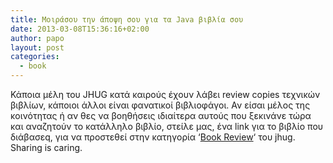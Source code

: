 ```yaml
---
title: Μοιράσου την άποψη σου για τα Java βιβλία σου
date: 2013-03-08T15:36:16+02:00
author: papo
layout: post
categories:
  - book
---
```

Κάποια μέλη του JHUG κατά καιρούς έχουν λάβει review copies τεχνικών βιβλίων, κάποιοι άλλοι είναι φανατικοί βιβλιοφάγοι. Αν είσαι μέλος της κοινότητας ή αν θες να βοηθήσεις ιδιαίτερα αυτούς που ξεκινάνε τώρα και αναζητούν το κατάλληλο βιβλίο, στείλε μας, ένα link για το βιβλίο που διάβασεq, για να προστεθεί στην κατηγορία &#8216;[Book Review](http://www.jhug.gr/bookreviews)&#8216; του jhug. Sharing is caring.